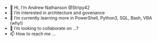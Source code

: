 - 👋 Hi, I’m Andrew Nathanson @Stripy42
- 👀 I’m interested in architecture and govenance 
- 🌱 I’m currently learning more in PowerShell, Python3, SQL, Bash, VBA (why!)
- 💞️ I’m looking to collaborate on ...?
- 📫 How to reach me ...

<!---
Stripy42/Stripy42 is a ✨ special ✨ repository because its `README.md` (this file) appears on your GitHub profile.
You can click the Preview link to take a look at your changes.
--->
